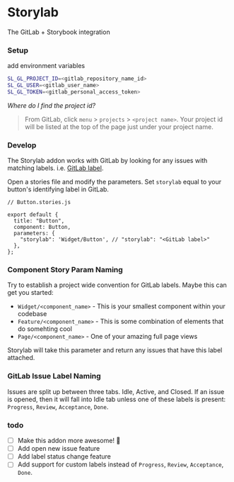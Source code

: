 # Storylab
The GitLab + Storybook integration

### Setup

add environment variables

```bash
SL_GL_PROJECT_ID=<gitlab_repository_name_id>
SL_GL_USER=<gitlab_user_name>
SL_GL_TOKEN=<gitlab_personal_access_token>
```

*Where do I find the project id?*
>From GitLab, click `menu` > `projects` > `<project name>`. Your project id will be listed at the top of the page just under your project name.

### Develop
The Storylab addon works with GitLab by looking for any issues with matching labels. i.e. [GitLab label](https://docs.gitlab.com/ee/user/project/labels.html).

Open a stories file and modify the parameters. Set `storylab` equal to your button's identifying label in GitLab.

```tsx
// Button.stories.js

export default {
  title: "Button",
  component: Button,
  parameters: {
    "storylab": 'Widget/Button', // "storylab": "<GitLab label>"
  },
};
```

### Component Story Param Naming
Try to establish a project wide convention for GitLab labels. Maybe this can get you started:

* `Widget/<component_name>` - This is your smallest component within your codebase
* `Feature/<component_name>` - This is some combination of elements that do somehting cool
* `Page/<component_name>` - One of your amazing full page views

Storylab will take this parameter and return any issues that have this label attached.

### GitLab Issue Label Naming
Issues are split up between three tabs. Idle, Active, and Closed. If an issue is opened, then it will fall into Idle tab unless one of these labels is present: `Progress`, `Review`, `Acceptance`, `Done`.

### todo
- [ ] Make this addon more awesome! 🤘
- [ ] Add open new issue feature
- [ ] Add label status change feature
- [ ] Add support for custom labels instead of `Progress`, `Review`, `Acceptance`, `Done`.